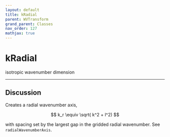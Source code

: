 ```yaml
---
layout: default
title: kRadial
parent: WVTransform
grand_parent: Classes
nav_order: 127
mathjax: true
---
```


#  kRadial

isotropic wavenumber dimension


---

## Discussion

Creates a radial wavenumber axis,

$$
k_r \equiv \sqrt( k^2 + l^2)
$$

with spacing set by the largest gap in the gridded radial wavenumber. See `radialWavenumberAxis`.

